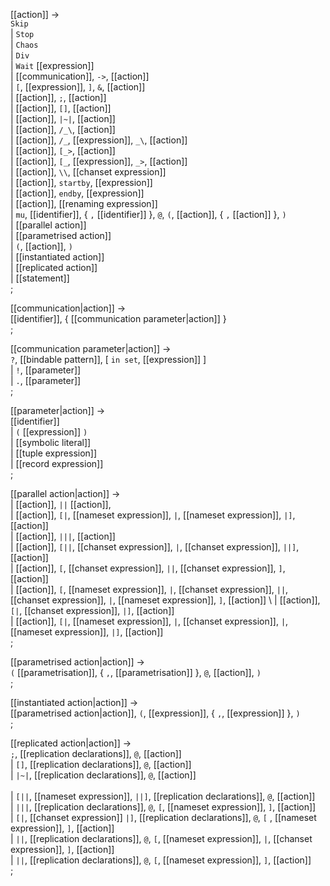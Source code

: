 
[[action]] → <br />
  `Skip` <br/>
| `Stop` <br/>
| `Chaos` <br/>
| `Div` <br/>
| `Wait` [[expression]] <br/>
| [[communication]], `->`, [[action]]   <br/>
| `[`, [[expression]], `]`, `&`, [[action]]   <br/>
| [[action]], `;`, [[action]]   <br/>
| [[action]], `[]`, [[action]]   <br/>
| [[action]], `|~|`, [[action]]   <br/>
| [[action]], `/_\`, [[action]]   <br/>
| [[action]], `/_`, [[expression]], `_\`, [[action]]   <br/>
| [[action]], `[_>`, [[action]]   <br/>
| [[action]], `[_`, [[expression]], `_>`, [[action]]   <br/>
| [[action]], `\\`, [[chanset expression]]   <br/>
| [[action]], `startby`, [[expression]]  <br/>
| [[action]], `endby`, [[expression]]  <br/>
| [[action]], [[renaming expression]]   <br/>
| `mu`, [[identifier]], { `,` [[identifier]] }, `@`, `(`, [[action]], { `,` [[action]] }, `)`  <br/>
| [[parallel action]]  <br/>
| [[parametrised action]]  <br/>
| `(`, [[action]], `)`  <br/>
| [[instantiated action]]  <br/>
| [[replicated action]]  <br/>
| [[statement]]  <br/>
;

[[communication|action]] → <br />
  [[identifier]], { [[communication parameter|action]] } <br />
;

[[communication parameter|action]] → <br />
  `?`, [[bindable pattern]], [ `in set`, [[expression]] ] <br />
| `!`, [[parameter]] <br />
| `.`, [[parameter]] <br />
;

[[parameter|action]] → <br />
  [[identifier]] <br />
| `(` [[expression]] `)` <br />
| [[symbolic literal]] <br />
| [[tuple expression]] <br />
| [[record expression]] <br />
;

[[parallel action|action]] → <br />
| [[action]], `||` [[action]], <br />
| [[action]], `[|`, [[nameset expression]], `|`, [[nameset expression]], `|]`, [[action]] <br /> 
| [[action]], `|||`, [[action]] <br /> 
| [[action]], `[||`, [[chanset expression]], `|`,  [[chanset expression]], `||]`, [[action]] <br /> 
| [[action]], `[`, [[chanset expression]], `||`, [[chanset expression]], `]`, [[action]] <br />
| [[action]], `[`, [[nameset expression]], `|`, [[chanset expression]], `||`, [[chanset expression]], `|`, [[nameset expression]], `]`, [[action]] \\
| [[action]], `[|`, [[chanset expression]], `|]`, [[action]] <br />
| [[action]], `[|`, [[nameset expression]], `|`, [[chanset expression]], `|`, [[nameset expression]], `|]`, [[action]] <br /> 
;

[[parametrised action|action]] → <br />
  `(` [[parametrisation]], { `,`, [[parametrisation]] }, `@`, [[action]], `)` <br />
;

[[instantiated action|action]] → <br />
  [[parametrised action|action]], `(`, [[expression]], { `,`, [[expression]] }, `)` <br />
;

[[replicated action|action]] → <br />
  `;`, [[replication declarations]], `@`, [[action]] <br /> 
| `[]`, [[replication declarations]], `@`, [[action]] <br /> 
| `|~|`, [[replication declarations]], `@`, [[action]] <br />  
| `[||`, [[nameset expression]], `||]`, [[replication declarations]], `@`, [[action]] <br /> 
| `|||`, [[replication declarations]], `@`, `[`, [[nameset expression]], `]`, [[action]] <br /> 
| `[|`, [[chanset expression]] `|]`, [[replication declarations]], `@`, `[` , [[nameset expression]], `]`, [[action]] <br /> 
| `||`, [[replication declarations]], `@`, `[`, [[nameset expression]], `|`, [[chanset expression]], `]`, [[action]] <br /> 
| `||`, [[replication declarations]], `@`, `[`, [[nameset expression]], `]`, [[action]] <br /> 
;
